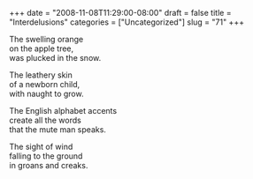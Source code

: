 +++
date = "2008-11-08T11:29:00-08:00"
draft = false
title = "Interdelusions"
categories = ["Uncategorized"]
slug = "71"
+++

<p>The swelling orange <br />on the apple tree, <br />was plucked in the snow.</p>
<p>The leathery skin <br />of a newborn child, <br />with naught to grow.</p>
<p>The English alphabet accents <br />create all the words <br />that the mute man speaks.</p>
<p>The sight of wind <br />falling to the ground <br />in groans and creaks.</p>
